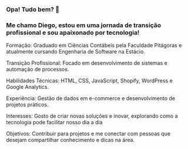 ### Opa! Tudo bem? 👋
### Me chamo Diego, estou em uma jornada de transição profissional e sou apaixonado por tecnologia!

Formação: Graduado em Ciências Contábeis pela Faculdade Pitágoras e atualmente cursando Engenharia de Software na Estácio.

Transição Profissional: Focado em desenvolvimento de sistemas e automação de processos.

Habilidades Técnicas: HTML, CSS, JavaScript, Shopify, WordPress e Google Analytics.

Experiência: Gestão de dados em e-commerce e desenvolvimento de projetos práticos.

Interesses: Gosto de criar novas soluções e inovar, explorando como a tecnologia pode facilitar nosso dia a dia

Objetivos: Contribuir para projetos e me conectar com pessoas que desejam compartilhar conhecimento e dicas na área.



<!--
**Diegoaugusto7/Diegoaugusto7** is a ✨ _special_ ✨ repository because its `README.md` (this file) appears on your GitHub profile.

Here are some ideas to get you started:

- 🔭 I’m currently working on ...
- 🌱 I’m currently learning ...
- 👯 I’m looking to collaborate on ...
- 🤔 I’m looking for help with ...
- 💬 Ask me about ...
- 📫 How to reach me: ...
- 😄 Pronouns: ...
- ⚡ Fun fact: ...
-->
